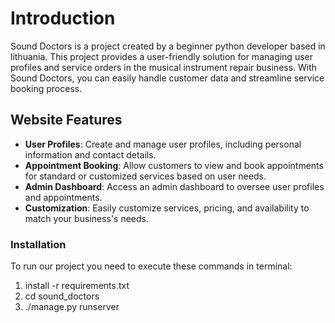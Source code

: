 # Introduction
Sound Doctors is a project created by a beginner python developer based in lithuania. This project provides a user-friendly solution for managing user profiles and service orders in the musical instrument repair business. With Sound Doctors, you can easily handle customer data and streamline service booking process.

## Website Features
- **User Profiles**: Create and manage user profiles, including personal information and contact details.
- **Appointment Booking**: Allow customers to view and book appointments for standard or customized services based on user needs.
- **Admin Dashboard**: Access an admin dashboard to oversee user profiles and appointments.
- **Customization**: Easily customize services, pricing, and availability to match your business's needs.

### Installation
To run our project you need to execute these commands in terminal:
1) install -r requirements.txt
2) cd sound_doctors
3) ./manage.py runserver